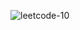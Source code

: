 ![leetcode-10](https://github.com/boseongkang/leetcode/assets/50917797/cede1979-6114-41d2-b4f2-4d323573c3d3)


